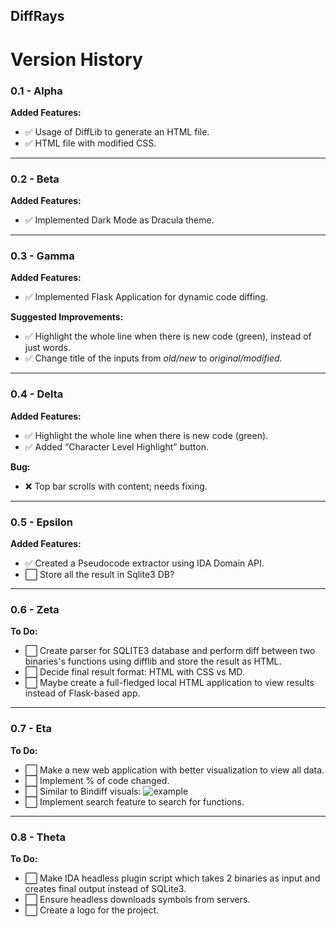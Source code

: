 ## DiffRays

# Version History

### 0.1 - Alpha

**Added Features:**  
- ✅ Usage of DiffLib to generate an HTML file.  
- ✅ HTML file with modified CSS.  

---

### 0.2 - Beta

**Added Features:**  
- ✅ Implemented Dark Mode as Dracula theme.  

---

### 0.3 - Gamma

**Added Features:**  
- ✅ Implemented Flask Application for dynamic code diffing.  

**Suggested Improvements:**  
- ✅ Highlight the whole line when there is new code (green), instead of just words.  
- ✅ Change title of the inputs from *old/new* to *original/modified*.  

---

### 0.4 - Delta 

**Added Features:**  
- ✅ Highlight the whole line when there is new code (green).  
- ✅ Added “Character Level Highlight” button.  

**Bug:**  
- ❌ Top bar scrolls with content; needs fixing.  

---

### 0.5 - Epsilon 

**Added Features:**  
- ✅ Created a Pseudocode extractor using IDA Domain API.
- ⬜ Store all the result in Sqlite3 DB?

---

### 0.6 - Zeta 

**To Do:**  
- ⬜ Create parser for SQLITE3 database and perform diff between two binaries's functions using difflib and store the result as HTML.  
- ⬜ Decide final result format: HTML with CSS vs MD.  
- ⬜ Maybe create a full-fledged local HTML application to view results instead of Flask-based app.  

---

### 0.7 - Eta 

**To Do:**  
- ⬜ Make a new web application with better visualization to view all data.  
- ⬜ Implement % of code changed.  
- ⬜ Similar to Bindiff visuals: ![example](https://insinuator.net/wp-content/uploads/2013/07/diff-result.png)  
- ⬜ Implement search feature to search for functions.  

---

### 0.8 - Theta

**To Do:**  
- ⬜ Make IDA headless plugin script which takes 2 binaries as input and creates final output instead of SQLite3.  
- ⬜ Ensure headless downloads symbols from servers.  
- ⬜ Create a logo for the project.  